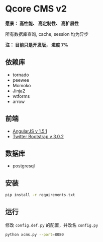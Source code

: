Qcore CMS v2
================

**愿景： 高性能、 高定制性、 高扩展性**

所有数据库查询, cache, session 均为异步

**注： 目前只是开发版， 进度 7%**

## 依赖库 

- tornado
- peewee
- Momoko
- Jinja2
- wtforms
- arrow

## 前端

- [AngularJS v 1.5.1]([http://angularjs.org/)
- [Twitter Bootstrap v 3.0.2](http://getbootstrap.com/)

## 数据库

- postgresql

## 安装

```bash
pip install -r requirements.txt
```

## 运行

修改 `config.def.py` 的配置，并改名 `config.py`

```bash
python xcms.py --port=8080
```

